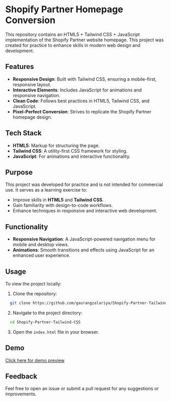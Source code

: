 # Shopify Partner Homepage Conversion

This repository contains an HTML5 + Tailwind CSS + JavaScript implementation of the Shopify Partner website homepage. This project was created for practice to enhance skills in modern web design and development.


## Features

- **Responsive Design**: Built with Tailwind CSS, ensuring a mobile-first, responsive layout.
- **Interactive Elements**: Includes JavaScript for animations and responsive navigation.
- **Clean Code**: Follows best practices in HTML5, Tailwind CSS, and JavaScript.
- **Pixel-Perfect Conversion**: Strives to replicate the Shopify Partner homepage design.


## Tech Stack

- **HTML5**: Markup for structuring the page.
- **Tailwind CSS**: A utility-first CSS framework for styling.
- **JavaScript**: For animations and interactive functionality.
## Purpose

This project was developed for practice and is not intended for commercial use. It serves as a learning exercise to:

- Improve skills in **HTML5** and **Tailwind CSS**.
- Gain familiarity with design-to-code workflows.
- Enhance techniques in responsive and interactive web development.

## Functionality

- **Responsive Navigation**: A JavaScript-powered navigation menu for mobile and desktop views.
- **Animations**: Smooth transitions and effects using JavaScript for an enhanced user experience.
## Usage

To view the project locally:

1. Clone the repository:
```bash
  git clone https://github.com/gaurangzalariya/Shopify-Partner-Tailwind-CSS.git
```
2. Navigate to the project directory:
```bash
  cd Shopify-Partner-Tailwind-CSS 
```
3. Open the `index.html` file in your browser.
## Demo

[Click here for demo preview](https://phpstack-1231093-4924533.cloudwaysapps.com/shopify-partners/)


## Feedback

Feel free to open an issue or submit a pull request for any suggestions or improvements.